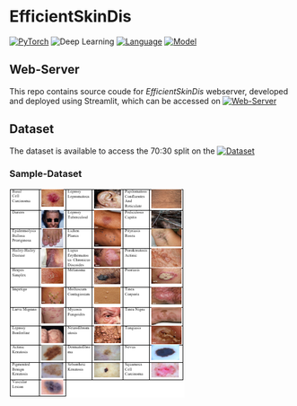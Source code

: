 # EfficientSkinDis

[![PyTorch](https://img.shields.io/badge/Framework-PyTorch-79FEE1)](https://pytorch.org)
![Deep Learning](https://img.shields.io/badge/Type-Deep%20Learning-FFAE42)
[![Language](https://img.shields.io/badge/Language-Python-0000FF)](https://www.python.org/)
[![Model](https://img.shields.io/badge/Model-EfficientNet%20B2-79FFB2)](https://pytorch.org/vision/main/models/generated/torchvision.models.efficientnet_b2.html)

## Web-Server
This repo contains source coude for *EfficientSkinDis* webserver, developed and deployed using Streamlit, which can be accessed on [![Web-Server](https://img.shields.io/badge/WebServer-Streamlit-808080)](https://abdulrafay97-skin-d-app-m03hjf.streamlit.app/)

## Dataset
The dataset is available to access the 70:30 split on the [![Dataset](https://img.shields.io/badge/Dataset-Drive-FFFFF)](https://drive.google.com/drive/folders/1AiDVpgy-o4ZLKXZ_yqnWWEHFYhCbrfP1?usp=share_link)

### Sample-Dataset
![](Sample-Images/Capture.PNG)
